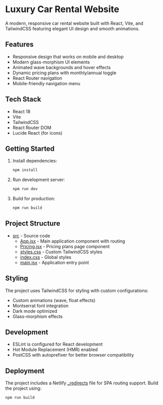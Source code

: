 # Luxury Car Rental Website

A modern, responsive car rental website built with React, Vite, and TailwindCSS featuring elegant UI design and smooth animations.

## Features

- Responsive design that works on mobile and desktop
- Modern glass-morphism UI elements
- Animated wave backgrounds and hover effects
- Dynamic pricing plans with monthly/annual toggle
- React Router navigation
- Mobile-friendly navigation menu

## Tech Stack

- React 18
- Vite
- TailwindCSS
- React Router DOM
- Lucide React (for icons)

## Getting Started

1. Install dependencies:
    ```sh
    npm install
    ```

2. Run development server:
    ```sh
    npm run dev
    ```

3. Build for production:
    ```sh
    npm run build
    ```

## Project Structure

- [src](http://_vscodecontentref_/1) - Source code
  - [App.jsx](http://_vscodecontentref_/2) - Main application component with routing
  - [Pricing.jsx](http://_vscodecontentref_/3) - Pricing plans page component
  - [styles.css](http://_vscodecontentref_/4) - Custom TailwindCSS styles
  - [index.css](http://_vscodecontentref_/5) - Global styles
  - [main.jsx](http://_vscodecontentref_/6) - Application entry point

## Styling

The project uses TailwindCSS for styling with custom configurations:
- Custom animations (wave, float effects)
- Montserrat font integration
- Dark mode optimized
- Glass-morphism effects

## Development

- ESLint is configured for React development
- Hot Module Replacement (HMR) enabled
- PostCSS with autoprefixer for better browser compatibility

## Deployment

The project includes a Netlify [_redirects](http://_vscodecontentref_/7) file for SPA routing support. Build the project using:

```sh
npm run build
